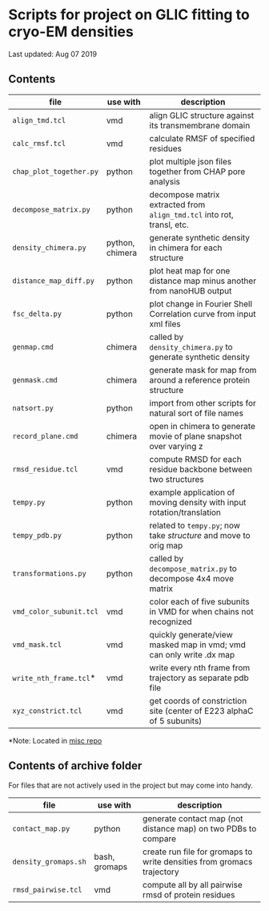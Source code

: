 # Scripts for project on GLIC fitting to cryo-EM densities
Last updated: Aug 07 2019

## Contents

| file                  | use with          | description                                                           |
|-----------------------|-------------------|-----------------------------------------------------------------------|
| `align_tmd.tcl`       | vmd               | align GLIC structure against its transmembrane domain                 |
| `calc_rmsf.tcl`       | vmd               | calculate RMSF of specified residues                                  |
|`chap_plot_together.py`| python            | plot multiple json files together from CHAP pore analysis
| `decompose_matrix.py` | python            | decompose matrix extracted from `align_tmd.tcl` into rot, transl, etc.|
| `density_chimera.py`  | python, chimera   | generate synthetic density in chimera for each structure              |
| `distance_map_diff.py`| python            | plot heat map for one distance map minus another from nanoHUB output  |
| `fsc_delta.py`        | python            | plot change in Fourier Shell Correlation curve from input xml files   | 
| `genmap.cmd`          | chimera           | called by `density_chimera.py` to generate synthetic density          |
| `genmask.cmd`         | chimera           | generate mask for map from around a reference protein structure       |
| `natsort.py`          | python            | import from other scripts for natural sort of file names              |
| `record_plane.cmd`    | chimera           | open in chimera to generate movie of plane snapshot over varying z    |
| `rmsd_residue.tcl`    | vmd               | compute RMSD for each residue backbone between two structures         |
| `tempy.py`            | python            | example application of moving density with input rotation/translation | 
| `tempy_pdb.py`        | python            | related to `tempy.py`; now take *structure* and move to orig map      | 
| `transformations.py`  | python            | called by `decompose_matrix.py` to decompose 4x4 move matrix          | 
| `vmd_color_subunit.tcl` | vmd             | color each of five subunits in VMD for when chains not recognized     |
| `vmd_mask.tcl`          | vmd             | quickly generate/view masked map in vmd; vmd can only write .dx map   |
| `write_nth_frame.tcl`\* | vmd             | write every nth frame from trajectory as separate pdb file            |
| `xyz_constrict.tcl`     | vmd             | get coords of constriction site (center of E223 alphaC of 5 subunits) |

\*Note: Located in [misc repo](https://github.com/vtlim/misc)


## Contents of archive folder

For files that are not actively used in the project but may come into handy.

| file                  | use with          | description                                                           |
|-----------------------|-------------------|-----------------------------------------------------------------------|
| `contact_map.py`      | python            | generate contact map (not distance map) on two PDBs to compare        |
| `density_gromaps.sh`  | bash, gromaps     | create run file for gromaps to write densities from gromacs trajectory|
| `rmsd_pairwise.tcl`   | vmd               | compute all by all pairwise rmsd of protein residues

